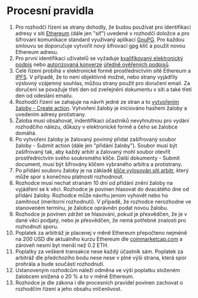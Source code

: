 # Procesní pravidla

1. Pro rozhodčí řízení se strany dohodly, že budou používat pro identifikaci adresy v síti [Ethereum](https://ethereum.org/) (dále jen "síť") uvedené v rozhodčí doložce a pro šifrovaní komunikace standard využívaný aplikací [GnuPG](https://gnupg.org/). Pro každou smlouvu se doporučuje vytvořit nový šifrovací gpg klíč a použit novou Ethereum adresu.
1. Pro první identifikaci uživatelů se vyžaduje [kvalifikovaný elektronický podpis](https://eur-lex.europa.eu/legal-content/EN/TXT/HTML/?uri=CELEX:32014R0910) nebo [autorizovaná konverze](https://www.ceskaposta.cz/sluzby/egovernment/czechpoint/autorizovana-konverze-dokumentu) [úředně ověřených podpisů](https://www.ceskaposta.cz/sluzby/egovernment/overovani-listin-a-podpisu).
1. Celé řízení probíhá v elektronické formě prostřednictvím sítě Ethereum a [IPFS](https://ipfs.io/). V případě, že to není objektivně možné, nebo strany vyjádřily výslovný vzájemný souhlas, můžou strany použít pro doručení email. Za doručení se považuje třetí den od zveřejnění dokumentu v síti a také třetí den od odeslání emailu.
1. Rozhodčí řízení se zahajuje na návrh jedné ze stran a to [vytvořením žaloby - Create action](https://app.arbitrust.org/user/). Vytvoření žaloby je iniciováno hashem žaloby a uvedením adresy protistrany.
1. Žaloba musí obsahovat, indentifikaci účastniků nevyhnutnou pro vydání rozhodčího nálezu, důkazy v elektronické formě a čeho se žalobce domáhá.
1. Po vytvoření žaloby je žalovaný povinný přidat zašifrovaný soubor žaloby - Submit action (dále jen "přidání žaloby"). Soubor musí být zašifrovaný tak, aby každý arbitr a žalovaný mohl soubor otevřít prostřednictvím svého soukromého klíče. Další dokumenty - Submit document, musí být šifrovány klíčem vybraného arbitra a protistrany.
1. Po přidání souboru žaloby je na základě [klíče vylosován síti arbitr](), který může spor s konečnou platností rozhodnout.
1. Rozhodce musí nechat stranám 10 dní od přidání znění žaloby na vyjádření se k věci. Rozhodce je povinen hlasovat do dvacátého dne od přidání žaloby. Rozhodce může návrhu jenom vyhovět nebo ho zamítnout (meritorní rozhodnutí). V případě, že rozhodce nerozhodne ve stanoveném termínu, je žalobce oprávněn podat novou žalobu.
1. Rozhodce je povinen zdržet se hlasování, pokud je přesvědčen, že je v dané věci podjatý, nebo je přesvědčen, že nemá potřebné znalosti pro rozhodnutí sporu.
1. Poplatek za arbitráž je placenej v měně Ethereum přepočteno nejméně na 200 USD dle aktuálního kurzu Ethereum dle [coinmarketcap.com](https://coinmarketcap.com) a zároveň nesmí byt menší než 0.2 ETH.
1. Poplatky za veškeré transakce nese každý účastník sám. Poplatek za arbitráž dle předchozího bodu nese nese v plné výši strana, která spor prohrála a bude součástí rozhodnutí.
1. Ustanoveným rozhodcům náleží odměna ve výši poplatku složeném žalobcem snížená o 20 % a to v měně Ethereum.
1. Rozhodce je dle zákona i dle procesních pravidel povinen zachovat o rozhodčím řízení a jeho obsahu mlčenlivost.

